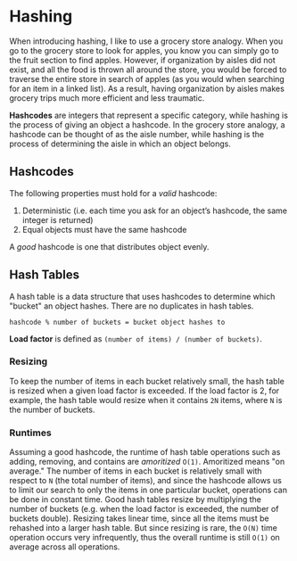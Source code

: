 # Hashing
When introducing hashing, I like to use a grocery store analogy. When you go to the grocery store to look for apples, you know you can simply go to the fruit section to find apples. However, if organization by aisles did not exist, and all the food is thrown all around the store, you would be forced to traverse the entire store in search of apples (as you would when searching for an item in a linked list). As a result, having organization by aisles makes grocery trips much more efficient and less traumatic. 

**Hashcodes** are integers that represent a specific category, while hashing is the process of giving an object a hashcode. In the grocery store analogy, a hashcode can be thought of as the aisle number, while hashing is the process of determining the aisle in which an object belongs. 

## Hashcodes
The following properties must hold for a _valid_ hashcode:
1. Deterministic (i.e. each time you ask for an object’s hashcode, the same integer is returned)
2. Equal objects must have the same hashcode

A _good_ hashcode is one that distributes object evenly.

## Hash Tables
A hash table is a data structure that uses hashcodes to determine which "bucket" an object hashes. There are no duplicates in hash tables.
```
hashcode % number of buckets = bucket object hashes to
```

**Load factor** is defined as `(number of items) / (number of buckets)`.

### Resizing
To keep the number of items in each bucket relatively small, the hash table is resized when a given load factor is exceeded. If the load factor is 2, for example, the hash table would resize when it contains `2N` items, where `N` is the number of buckets. 

### Runtimes
Assuming a good hashcode, the runtime of hash table operations such as adding, removing, and contains are _amoritized_ `O(1)`. Amoritized means "on average." The number of items in each bucket is relatively small with respect to `N` (the total number of items), and since the hashcode allows us to limit our search to only the items in one particular bucket, operations can be done in constant time. Good hash tables resize by multiplying the number of buckets (e.g. when the load factor is exceeded, the number of buckets double). Resizing takes linear time, since all the items must be rehashed into a larger hash table. But since resizing is rare, the `O(N)` time operation occurs very infrequently, thus the overall runtime is still `O(1)` on average across all operations. 
